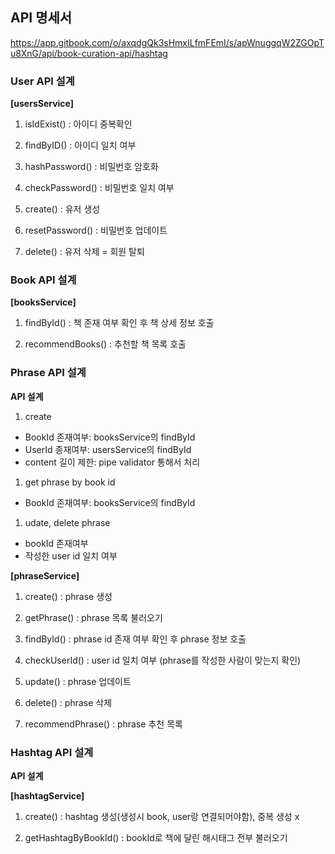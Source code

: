 ## API 명세서

https://app.gitbook.com/o/axqdgQk3sHmxILfmFEmI/s/apWnuggqW2ZGOpTu8XnG/api/book-curation-api/hashtag



### User API 설계

**[usersService]**

1. isIdExist() : 아이디 중복확인

1. findByID() : 아이디 일치 여부

2. hashPassword() : 비밀번호 암호화

3. checkPassword() : 비밀번호 일치 여부


4. create() : 유저 생성

5. resetPassword() : 비밀번호 업데이트

6. delete() : 유저 삭제 = 회원 탈퇴


### Book API 설계

**[booksService]**

1. findById() : 책 존재 여부 확인 후 책 상세 정보 호출

1. recommendBooks() : 추천할 책 목록 호출


### Phrase API 설계

**API 설계**

1. create
  - BookId 존재여부: booksService의 findById
  - UserId 종재여부: usersService의 findById
  - content 길이 제한: pipe validator 통해서 처리

1. get phrase by book id
  - BookId 존재여부: booksService의 findById

1. udate, delete phrase
  - bookId 존재여부
  - 작성한 user id 일치 여부

**[phraseService]**

1. create() : phrase 생성

1. getPhrase() : phrase 목록 불러오기

1. findById() : phrase id 존재 여부 확인 후 phrase 정보 호출

1. checkUserId() : user id 일치 여부 (phrase를 작성한 사람이 맞는지 확인)

1. update() : phrase 업데이트

1. delete() : phrase 삭제

1. recommendPhrase() : phrase 추천 목록



### Hashtag API 설계

**API 설계**

**[hashtagService]**

1. create() : hashtag 생성(생성시 book, user랑 연결되어야함), 중복 생성 x

2. getHashtagByBookId() : bookId로 책에 달린 해시태그 전부 불러오기

